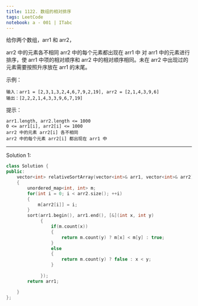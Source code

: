 ```yaml
---
title: 1122. 数组的相对排序
tags: LeetCode
notebook: a - 001 | ITabc
---
```


给你两个数组，arr1 和 arr2，

arr2 中的元素各不相同
arr2 中的每个元素都出现在 arr1 中
对 arr1 中的元素进行排序，使 arr1 中项的相对顺序和 arr2 中的相对顺序相同。未在 arr2 中出现过的元素需要按照升序放在 arr1 的末尾。

示例：
```
输入：arr1 = [2,3,1,3,2,4,6,7,9,2,19], arr2 = [2,1,4,3,9,6]
输出：[2,2,2,1,4,3,3,9,6,7,19]
```

提示：
```
arr1.length, arr2.length <= 1000
0 <= arr1[i], arr2[i] <= 1000
arr2 中的元素 arr2[i] 各不相同
arr2 中的每个元素 arr2[i] 都出现在 arr1 中
```

---
Solution 1:

```cpp
class Solution {
public:
    vector<int> relativeSortArray(vector<int>& arr1, vector<int>& arr2) 
    {
        unordered_map<int, int> m;
        for(int i = 0; i < arr2.size(); ++i)
        {
            m[arr2[i]] = i;
        }
        sort(arr1.begin(), arr1.end(), [&](int x, int y)
             {
                 if(m.count(x))
                 {
                     return m.count(y) ? m[x] < m[y] : true;
                 }
                 else
                 {
                     return m.count(y) ? false : x < y;
                 }
                 
             });
        return arr1;

    }
};
```